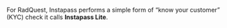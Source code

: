 For RadQuest, Instapass performs a simple form of “know your customer” (KYC) check it calls **Instapass Lite**.
